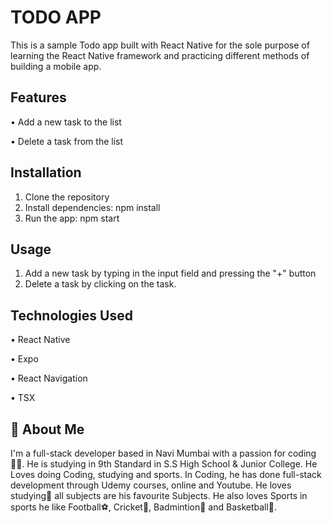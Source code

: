 # TODO APP

This is a sample Todo app built with React Native for the sole purpose of learning the React Native framework and practicing different methods of building a mobile app.

## Features

• Add a new task to the list

• Delete a task from the list

## Installation

1. Clone the repository
2. Install dependencies: npm install
3. Run the app: npm start

## Usage

1. Add a new task by typing in the input field and pressing the "+" button
2. Delete a task by clicking on the task.

## Technologies Used

• React Native

• Expo

• React Navigation

• TSX

## 🚀 About Me

I'm a full-stack developer based in Navi Mumbai with a passion for coding🧑‍💻. He is studying in 9th Standard in S.S High School & Junior College. He Loves doing Coding, studying and sports. In Coding, he has done full-stack development through Udemy courses, online and Youtube. He loves studying📖 all subjects are his favourite Subjects. He also loves Sports in sports he like Football⚽, Cricket🏏, Badmintion🏸 and Basketball🏀.
